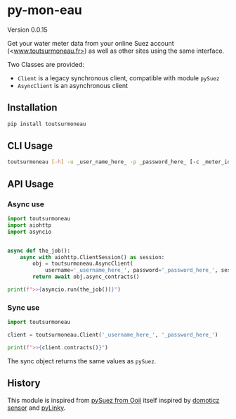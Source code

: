 # py-mon-eau

Version 0.0.15

Get your water meter data from your online Suez account (<www.toutsurmoneau.fr>) as well as other sites using the same interface.

Two Classes are provided:

- `Client` is a legacy synchronous client, compatible with module `pySuez`
- `AsyncClient` is an asynchronous client

## Installation

```bash
pip install toutsurmoneau
```

## CLI Usage

```bash
toutsurmoneau [-h] -u _user_name_here_ -p _password_here_ [-c _meter_id_] [-e _action_]
```

## API Usage

### Async use

```python
import toutsurmoneau
import aiohttp
import asyncio


async def the_job():
    async with aiohttp.ClientSession() as session:
        obj = toutsurmoneau.AsyncClient(
            username='_username_here_', password='_password_here_', session=session)
        return await obj.async_contracts()

print(f">>{asyncio.run(the_job())}")
```

### Sync use

```python
import toutsurmoneau

client = toutsurmoneau.Client('_username_here_', '_password_here_')

print(f">>{client.contracts()}")
```

The sync object returns the same values as `pySuez`.

## History

This module is inspired from [pySuez from Ooii](https://github.com/ooii/pySuez) itself inspired by [domoticz sensor](https://github.com/Sirus10/domoticz) and [pyLinky](https://github.com/pirionfr/pyLinky).
